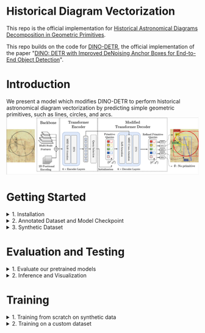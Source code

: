 # Historical Diagram Vectorization

This repo is the official implementation for [Historical Astronomical Diagrams
Decomposition in Geometric Primitives](http://imagine.enpc.fr/~kallelis/icdar2024/). 


This repo builds on the code for [DINO-DETR](https://github.com/IDEA-Research/DINO), the official implementation of the paper "[DINO: DETR with Improved DeNoising Anchor Boxes for End-to-End Object Detection](https://arxiv.org/abs/2203.03605)". 


# Introduction
We present a model which modifies DINO-DETR to perform historical astronomical diagram vectorization by predicting simple geometric primitives, such as lines, circles, and arcs. 
![method](figures/architecture_figure.jpg "model arch")


# Getting Started
<details>
  <summary>1. Installation</summary>
  The model was trained with ```python=3.11.0 pytorch=2.1.0,cuda=11.8``` and builds on the DETR-variants DINO/DN/DAB and Deformable-DETR. 

  1. Clone this repository.
  2. Install Pytorch and Torchvision. The model builds on the DETR-variants DINO/DN/DAB and Deformable-DETR. If you have the environment for DINO/DN/DAB DETR, you can skip this part.
    Follow the instruction on https://pytorch.org/get-started/locally/ 
```sh
pip install torch torchvision --index-url https://download.pytorch.org/whl/cu118
```
    
  3. Install other needed packages
```sh
pip install -r requirements.txt
```
  4. Compiling CUDA operators
```sh
cd src/models/dino/ops
python setup.py build install
# unit test (should see all checking is True) # could output an outofmemory error
python test.py
cd ../../../..
```
   5. Installing the local package for synthetic data generation
```sh
cd synthetic 
pip install -e .
cd ../
```
</details>



<details><summary>2. Annotated Dataset and Model Checkpoint </summary>

Our annotated dataset along with our main model checkpoints can be found [here](https://drive.google.com/drive/folders/1W3SdaGah2l8QIxPcQt4i3s446NAzPx4J?usp=sharing). Annotations are in SVG format. We provide helper functions for parsing svg files in Python if you would like to process a custom annotated dataset. 
Once downloaded and organized as follows:
```sh
data/
  └── eida_dataset/
  	 └── images_and_svgs/
  └── custom_dataset/
  	 └── images_and_svgs/
```
You can process the ground-truth data for evaluation using: 
```sh
bash scripts/process_annotated_data.sh
```
</details>
<details>
<summary>3. Synthetic Dataset </summary>

The synthetic dataset generation process requires a resource of text and document backgrounds. We use the resources in [docExtractor](https://github.com/monniert/docExtractor) and in [diagram-extraction](https://github.com/Segolene-Albouy/Diagram-extraction).
This resource is part of the dataset used in docExtractor and in diagram-extraction. The code for generating the synthetic data is also heavily based on docExtractor.

To get the synthetic resource (backgrounds) for the synthetic dataset you can launch: 

```sh
bash scripts/download_synthetic_resource.sh
```
<details><summary>Or download and unzip the data</summary>

Download the synthetic resource folder [here](https://www.dropbox.com/s/tiqqb166f5ygzx2/synthetic_resource.zip?dl=0) and unzip it in the data folder. 

</details>
</details>



# Evaluation and Testing

<details>
  <summary>1. Evaluate our pretrained models</summary>

  After downloading and processing the evaluation dataset, you can evaluate the pretrained model as follows. 
  Download a model checkpoint, for example "checkpoint0012.pth" and launch

```sh
bash scripts/evaluate_on_eida_final.sh model_name epoch_number
```

  For example:

```sh
bash scripts/evaluate_on_eida_final.sh main_model 0012
```
You should get the AP for different primitives and for different distance thresholds. 
</details>


<details>

  <summary>2. Inference and Visualization</summary>

For inference and visualizing results over custom images, you can use the [notebook](src/inference.ipynb).

</details>

# Training
<details>
  <summary>1. Training from scratch on synthetic data</summary>
To re-train the model from scratch on the synthetic dataset, you can launch 

```sh
bash scripts/train_model.sh config/
```
</details>
<details>
  <summary>2. Training on a custom dataset</summary>
To train on a custom dataset, the custom dataset annotations should be in a COCO-like format, and should be in 

```sh
  data/
    └── custom_dataset_processed/
      └── annotations/
      └── train/
      └── val/
```
You should then adjust the coco_path variable to 'custom_dataset_processed' in the [config](src/config/DINO_4scale.py) file.
</details>


</details>


<!-- 

# Bibtex
If you find this work useful, please consider citing:

```bibtex

``` -->
